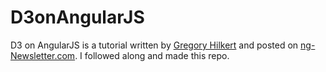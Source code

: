 D3onAngularJS
=============

D3 on AngularJS is a tutorial written by [Gregory Hilkert](http://blog.ideahaven.co/) and posted on [ng-Newsletter.com](http://www.ng-newsletter.com/posts/d3-on-angular.html). I followed along and made this repo.
